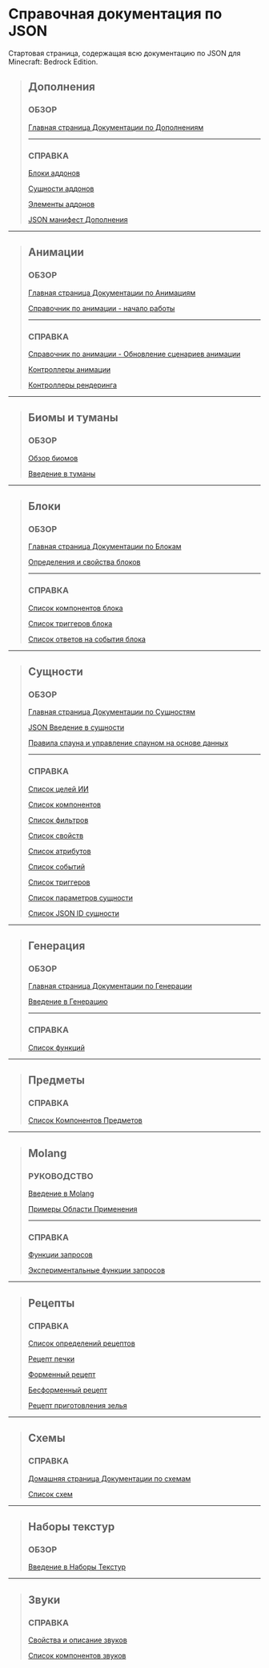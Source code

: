 # Справочная документация по JSON

Стартовая страница, содержащая всю документацию по JSON для Minecraft: Bedrock Edition.

> ## Дополнения
> 
> ### ОБЗОР
> 
> [Главная страница Документации по Дополнениям](Behavior_Pack/Addons_JSON/README.md)
> 
> ---
> 
> ### СПРАВКА
> 
> [Блоки аддонов](Behavior_Pack/Addons_JSON/Addons_Content/Addon_Blocks.md)
> 
> [Сущности аддонов](Behavior_Pack/Addons_JSON/Addons_Content/Addon_Entities.md)
> 
> [Элементы аддонов](Behavior_Pack/Addons_JSON/Addons_Content/Addon_Items.md)
> 
> [JSON манифест Дополнения](Behavior_Pack/Addons_JSON/Addons_Content/Addon_Manifest_JSON.md)

---

> ## Анимации
> 
> ### ОБЗОР
> 
> [Главная страница Документации по Анимациям](Behavior_Pack/Animation_JSON/README.md)
> 
> [Справочник по анимации - начало работы](Behavior_Pack/Animation_JSON/Animation_References/Animation_Getting_Started.md)
> 
> ---
> 
> ### СПРАВКА
> 
> [Справочник по анимации - Обновление сценариев анимации](Behavior_Pack/Animation_JSON/Animation_References/Animation_Upgrading_Scripts.md)
> 
> [Контроллеры анимации](Behavior_Pack/Animation_JSON/Animation_References/Animation_Animation_Controllers.md)
> 
> [Контроллеры рендеринга](Behavior_Pack/Animation_JSON/Animation_References/Animation_Render_Controllers.md)

---

> ## Биомы и туманы
> 
> ### ОБЗОР
> 
> [Обзор биомов](Behavior_Pack/Biomes.md)
> 
> [Введение в туманы](Behavior_Pack/Fog_JSON/Introduction_to_Fogs.md)

---

> ## Блоки
> 
> ### ОБЗОР
> 
> [Главная страница Документации по Блокам](Behavior_Pack/Block_JSON/README.md)
> 
> [Определения и свойства блоков](https://docs.microsoft.com/ru-ru/minecraft/creator/reference/content/blockreference/examples/definitions/blockdefinitionproperties)
> 
> ---
> 
> ### СПРАВКА
> 
> [Список компонентов блока](Behavior_Pack/Block_JSON/Block_Components/Block_Component_List.md)
> 
> [Список триггеров блока](Behavior_Pack/Block_JSON/Block_Triggers/Block_Trigger_List.md)
> 
> [Список ответов на события блока](Behavior_Pack/Block_JSON/Block_Event_Responses/Block_Event_Response_List.md)

---

> ## Сущности
> 
> ### ОБЗОР
> 
> [Главная страница Документации по Сущностям](Behavior_Pack/Entity_JSON/README.md)
>
> [JSON Введение в сущности](Resource_Pack/Client_Entity_JSON.md)
> 
> [Правила спауна и управление спауном на основе данных](Behavior_Pack/Spawn_Rules.md)
> 
> ---
> 
> ### СПРАВКА
>
> [Список целей ИИ](Behavior_Pack/Entity_JSON/AI_Goals/AI_Goals_List.md)
> 
> [Список компонентов](Behavior_Pack/Entity_JSON/Components/Components_List.md)
> 
> [Список фильтров](Behavior_Pack/Entity_JSON/Filters/Filters_List.md)
> 
> [Список свойств](Behavior_Pack/Entity_JSON/Properties/Properties_List.md)
> 
> [Список атрибутов](Behavior_Pack/Entity_JSON/Attributes/Attributes_List.md)
> 
> [Список событий](Behavior_Pack/Entity_JSON/Buil-in_Events/Built-in_Events_List.md)
> 
> [Список триггеров](Behavior_Pack/Entity_JSON/Triggers/Trigger_List.md)
> 
> [Список параметров сущности](https://docs.microsoft.com/ru-ru/minecraft/creator/reference/content/entityreference/examples/entitylist)
> 
> [Список JSON ID сущности](Behavior_Pack/Entity_JSON/ID_Lists.md)

---

> ## Генерация
> 
> ### ОБЗОР
> 
> [Главная страница Документации по Генерации](Behavior_Pack/Feature_JSON/README.md)
>
> [Введение в Генерацию](Behavior_Pack/Feature_JSON/Introduction_to_Features.md)
> 
> ---
> 
> ### СПРАВКА
> 
> [Список функций](Behavior_Pack/Feature_JSON/Feature_List/Feature_List.md)

---

> ## Предметы
> 
> ### СПРАВКА
> 
> [Список Компонентов Предметов](Behavior_Pack/Item_JSON/Item_Components/Item_Component_List.md)

---

> ## Molang
> 
> ### РУКОВОДСТВО
> 
> [Введение в Molang](Molang_Documentation/Molang_Concepts/Introduction_to_Molang.md)
> 
> [Примеры Области Применения](Molang_Documentation/Molang_Concepts/Domain_Examples.md)
> 
> ---
> 
> ### СПРАВКА
> 
> [Функции запросов](Molang_Documentation/Molang_Concepts/Query_Functions.md)
> 
> [Экспериментальные функции запросов](Molang_Documentation/Molang_Concepts/Experimental_Query_Functions.md)

---

> ## Рецепты
> 
> ### СПРАВКА
> 
> [Список определений рецептов](Behavior_Pack/Recipe_JSON/Recipe_Definitions/Recipe_Definition_List.md)
> 
> [Рецепт печки](Behavior_Pack/Recipe_JSON/Recipe_Definitions/Furnace_Recipe.md)
> 
> [Форменный рецепт](Behavior_Pack/Recipe_JSON/Recipe_Definitions/Shaped_Recipe.md)
> 
> [Бесформенный рецепт](Behavior_Pack/Recipe_JSON/Recipe_Definitions/Shapeless_Recipe.md)
> 
> [Рецепт приготовления зелья](Behavior_Pack/Recipe_JSON/Recipe_Definitions/Potion_Brewing_Recipe.md)

---

> ## Схемы
> 
> ### СПРАВКА
> 
> [Домашняя страница Документации по схемам](Behavior_Pack/Schemas/README.md)
> 
> [Список схем](Behavior_Pack/Schemas/Schema_List/Schemas_List.md)

---

> ## Наборы текстур
> 
> ### ОБЗОР
> 
> [Введение в Наборы Текстур](Behavior_Pack/Texture_Set_JSON/Introduction_to_Texture_Sets.md)

---

> ## Звуки
> 
> ### СПРАВКА
> 
> [Свойства и описание звуков](Behavior_Pack/Volume_JSON/Volume_Definitions.md)
> 
> [Список компонентов звуков](Behavior_Pack/Volume_JSON/Volume_Components/Volume_Components_List.md)
